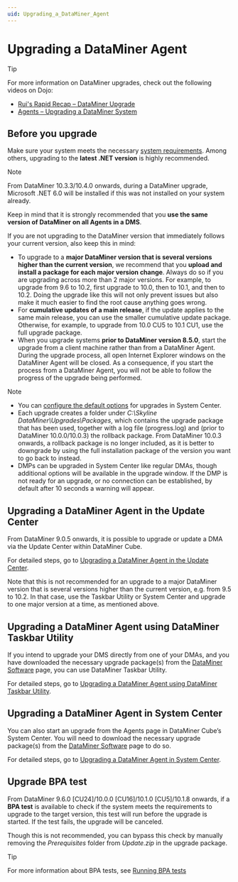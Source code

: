 ```yaml
---
uid: Upgrading_a_DataMiner_Agent
---
```


# Upgrading a DataMiner Agent

> [!TIP]
> For more information on DataMiner upgrades, check out the following videos on Dojo:
>
> - [Rui's Rapid Recap – DataMiner Upgrade](https://community.dataminer.services/video/ruis-rapid-recap-dataminer-upgrade/)
> - [Agents – Upgrading a DataMiner System](https://community.dataminer.services/video/agents-upgrading-a-dataminer-system/)

## Before you upgrade

Make sure your system meets the necessary [system requirements](https://community.dataminer.services/dataminer-compute-requirements/). Among others, upgrading to the **latest .NET version** is highly recommended.

> [!NOTE]
> From DataMiner 10.3.3/10.4.0 onwards, during a DataMiner upgrade, Microsoft .NET 6.0 will be installed if this was not installed on your system already. <!-- RN 35363 -->

Keep in mind that it is strongly recommended that you **use the same version of DataMiner on all Agents in a DMS**.

If you are not upgrading to the DataMiner version that immediately follows your current version, also keep this in mind:

- To upgrade to a **major DataMiner version that is several versions higher than the current version**, we recommend that you **upload and install a package for each major version change**. Always do so if you are upgrading across more than 2 major versions. For example, to upgrade from 9.6 to 10.2, first upgrade to 10.0, then to 10.1, and then to 10.2. Doing the upgrade like this will not only prevent issues but also make it much easier to find the root cause anything goes wrong.
- For **cumulative updates of a main release**, if the update applies to the same main release, you can use the smaller cumulative update package. Otherwise, for example, to upgrade from 10.0 CU5 to 10.1 CU1, use the full upgrade package.
- When you upgrade systems **prior to DataMiner version 8.5.0**, start the upgrade from a client machine rather than from a DataMiner Agent. During the upgrade process, all open Internet Explorer windows on the DataMiner Agent will be closed. As a consequence, if you start the process from a DataMiner Agent, you will not be able to follow the progress of the upgrade being performed.

> [!NOTE]
>
> - You can [configure the default options](xref:Configuring_the_default_upgrade_options) for upgrades in System Center.
> - Each upgrade creates a folder under *C:\\Skyline DataMiner\\Upgrades\\Packages*, which contains the upgrade package that has been used, together with a log file (progress.log) and (prior to DataMiner 10.0.0/10.0.3) the rollback package. From DataMiner 10.0.3 onwards, a rollback package is no longer included, as it is better to downgrade by using the full installation package of the version you want to go back to instead.
> - DMPs can be upgraded in System Center like regular DMAs, though additional options will be available in the upgrade window. If the DMP is not ready for an upgrade, or no connection can be established, by default after 10 seconds a warning will appear.

## Upgrading a DataMiner Agent in the Update Center

From DataMiner 9.0.5 onwards, it is possible to upgrade or update a DMA via the Update Center within DataMiner Cube.

For detailed steps, go to [Upgrading a DataMiner Agent in the Update Center](xref:Upgrading_a_DataMiner_Agent_in_the_Update_Center).

Note that this is not recommended for an upgrade to a major DataMiner version that is several versions higher than the current version, e.g. from 9.5 to 10.2. In that case, use the Taskbar Utility or System Center and upgrade to one major version at a time, as mentioned above.

## Upgrading a DataMiner Agent using DataMiner Taskbar Utility

If you intend to upgrade your DMS directly from one of your DMAs, and you have downloaded the necessary upgrade package(s) from the [DataMiner Software](https://community.dataminer.services/downloads/) page, you can use DataMiner Taskbar Utility.

For detailed steps, go to [Upgrading a DataMiner Agent using DataMiner Taskbar Utility](xref:Upgrading_a_DataMiner_Agent_using_DataMiner_Taskbar_Utility).

## Upgrading a DataMiner Agent in System Center

You can also start an upgrade from the Agents page in DataMiner Cube’s System Center. You will need to download the necessary upgrade package(s) from the [DataMiner Software](https://community.dataminer.services/downloads/) page to do so.

For detailed steps, go to [Upgrading a DataMiner Agent in System Center](xref:Upgrading_a_DataMiner_Agent_in_System_Center).

## Upgrade BPA test

From DataMiner 9.6.0 \[CU24\]/10.0.0 \[CU16\]/10.1.0 \[CU5\]/10.1.8 onwards, if a **BPA test** is available to check if the system meets the requirements to upgrade to the target version, this test will run before the upgrade is started. If the test fails, the upgrade will be canceled.

Though this is not recommended, you can bypass this check by manually removing the *Prerequisites* folder from *Update.zip* in the upgrade package.

> [!TIP]
> For more information about BPA tests, see [Running BPA tests](xref:Running_BPA_tests)
